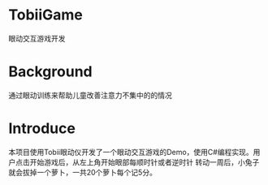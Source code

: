 # TobiiGame
眼动交互游戏开发
# Background
通过眼动训练来帮助儿童改善注意力不集中的的情况
# Introduce
本项目使用Tobii眼动仪开发了一个眼动交互游戏的Demo，使用C#编程实现。用户点击开始游戏后，从左上角开始眼部每顺时针或者逆时针
转动一周后，小兔子就会拔掉一个萝卜，一共20个萝卜每个记5分。
